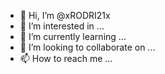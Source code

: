 - 👋 Hi, I’m @xRODRI21x
- 👀 I’m interested in ...
- 🌱 I’m currently learning ...
- 💞️ I’m looking to collaborate on ...
- 📫 How to reach me ...

<!---
xRODRI21x/xRODRI21x is a ✨ special ✨ repository because its `README.md` (this file) appears on your GitHub profile.
You can click the Preview link to take a look at your changes.
--->
